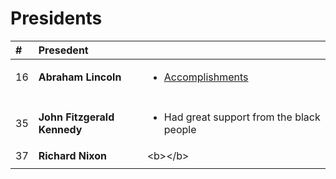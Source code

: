 # Presidents

<table>
  <thead>
    <tr>
      <th style="text-align:left">#</th>
      <th style="text-align:left">Presedent</th>
      <th style="text-align:left"></th>
    </tr>
  </thead>
  <tbody>
    <tr>
      <td style="text-align:left">16</td>
      <td style="text-align:left"><b>Abraham Lincoln</b>
      </td>
      <td style="text-align:left">
        <p></p>
        <ul>
          <li><a href="https://rogerjnorton.com/Lincoln87.html">Accomplishments</a>
          </li>
        </ul>
      </td>
    </tr>
    <tr>
      <td style="text-align:left"></td>
      <td style="text-align:left"></td>
      <td style="text-align:left"></td>
    </tr>
    <tr>
      <td style="text-align:left">35</td>
      <td style="text-align:left"><b>John Fitzgerald Kennedy</b>
      </td>
      <td style="text-align:left">
        <ul>
          <li>
            <p>Had great support from the black people</p>
            <p></p>
          </li>
        </ul>
      </td>
    </tr>
    <tr>
      <td style="text-align:left">37</td>
      <td style="text-align:left"><b>Richard Nixon</b>
      </td>
      <td style="text-align:left">&lt;b&gt;&lt;/b&gt;</td>
    </tr>
    <tr>
      <td style="text-align:left"></td>
      <td style="text-align:left"></td>
      <td style="text-align:left"></td>
    </tr>
  </tbody>
</table>



